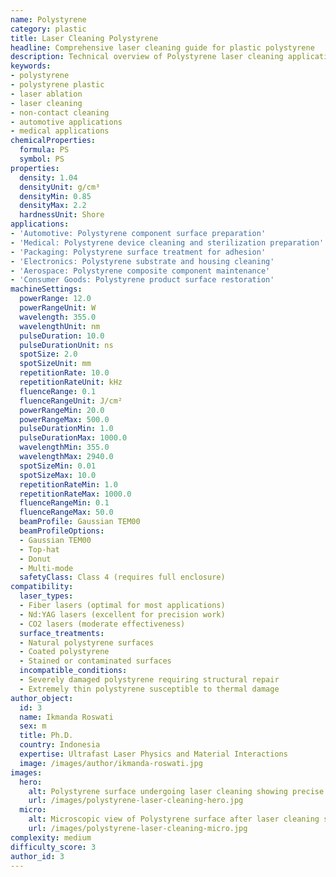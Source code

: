 ```yaml
---
name: Polystyrene
category: plastic
title: Laser Cleaning Polystyrene
headline: Comprehensive laser cleaning guide for plastic polystyrene
description: Technical overview of Polystyrene laser cleaning applications and parameters
keywords:
- polystyrene
- polystyrene plastic
- laser ablation
- laser cleaning
- non-contact cleaning
- automotive applications
- medical applications
chemicalProperties:
  formula: PS
  symbol: PS
properties:
  density: 1.04
  densityUnit: g/cm³
  densityMin: 0.85
  densityMax: 2.2
  hardnessUnit: Shore
applications:
- 'Automotive: Polystyrene component surface preparation'
- 'Medical: Polystyrene device cleaning and sterilization preparation'
- 'Packaging: Polystyrene surface treatment for adhesion'
- 'Electronics: Polystyrene substrate and housing cleaning'
- 'Aerospace: Polystyrene composite component maintenance'
- 'Consumer Goods: Polystyrene product surface restoration'
machineSettings:
  powerRange: 12.0
  powerRangeUnit: W
  wavelength: 355.0
  wavelengthUnit: nm
  pulseDuration: 10.0
  pulseDurationUnit: ns
  spotSize: 2.0
  spotSizeUnit: mm
  repetitionRate: 10.0
  repetitionRateUnit: kHz
  fluenceRange: 0.1
  fluenceRangeUnit: J/cm²
  powerRangeMin: 20.0
  powerRangeMax: 500.0
  pulseDurationMin: 1.0
  pulseDurationMax: 1000.0
  wavelengthMin: 355.0
  wavelengthMax: 2940.0
  spotSizeMin: 0.01
  spotSizeMax: 10.0
  repetitionRateMin: 1.0
  repetitionRateMax: 1000.0
  fluenceRangeMin: 0.1
  fluenceRangeMax: 50.0
  beamProfile: Gaussian TEM00
  beamProfileOptions:
  - Gaussian TEM00
  - Top-hat
  - Donut
  - Multi-mode
  safetyClass: Class 4 (requires full enclosure)
compatibility:
  laser_types:
  - Fiber lasers (optimal for most applications)
  - Nd:YAG lasers (excellent for precision work)
  - CO2 lasers (moderate effectiveness)
  surface_treatments:
  - Natural polystyrene surfaces
  - Coated polystyrene
  - Stained or contaminated surfaces
  incompatible_conditions:
  - Severely damaged polystyrene requiring structural repair
  - Extremely thin polystyrene susceptible to thermal damage
author_object:
  id: 3
  name: Ikmanda Roswati
  sex: m
  title: Ph.D.
  country: Indonesia
  expertise: Ultrafast Laser Physics and Material Interactions
  image: /images/author/ikmanda-roswati.jpg
images:
  hero:
    alt: Polystyrene surface undergoing laser cleaning showing precise contamination removal
    url: /images/polystyrene-laser-cleaning-hero.jpg
  micro:
    alt: Microscopic view of Polystyrene surface after laser cleaning showing detailed surface structure
    url: /images/polystyrene-laser-cleaning-micro.jpg
complexity: medium
difficulty_score: 3
author_id: 3
---
```

